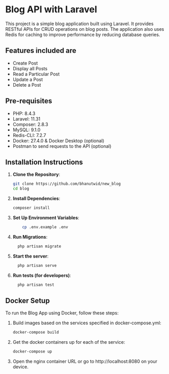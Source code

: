 # Blog API with Laravel

This project is a simple blog application built using Laravel. It provides RESTful APIs for CRUD operations on blog posts. The application also uses Redis for caching to improve performance by reducing database queries.

## Features included are

-   Create Post
-   Display all Posts
-   Read a Particular Post
-   Update a Post
-   Delete a Post

## Pre-requisites

-   PHP: 8.4.3
-   Laravel: 11.31
-   Composer: 2.8.3
-   MySQL: 9.1.0
-   Redis-CLI: 7.2.7
-   Docker: 27.4.0 & Docker Desktop (optional)
-   Postman to send requests to the API (optional)

## Installation Instructions

1. **Clone the Repository**:

    ```bash
    git clone https://github.com/bhanutwid/new_blog
    cd blog

    ```

2. **Install Dependencies**:

    ```bash
    composer install

    ```

3. **Set Up Environment Variables**:

    ```bash
        cp .env.example .env

    ```

4. **Run Migrations**:

    ```bash
      php artisan migrate

    ```

5. **Start the server**:

    ```bash
      php artisan serve

    ```

6. **Run tests (for developers)**:

    ```bash
      php artisan test

    ```

## Docker Setup

To run the Blog App using Docker, follow these steps:

1. Build images based on the services specified in docker-compose.yml:

    ```bash
    docker-compose build

    ```

2. Get the docker containers up for each of the service:

    ```bash
    docker-compose up

    ```

3. Open the nginx container URL or go to http://localhost:8080 on your device.
